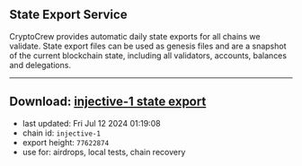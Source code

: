 ## State Export Service
CryptoCrew provides automatic daily state exports for all chains we validate. State export files can be used as genesis files and are a snapshot of the current blockchain state, including all validators, accounts, balances and delegations.

---
**Download: [injective-1 state export](https://dl-eu2.ccvalidators.com/SERVICE/injective/injective-1_export_77622874.json)**
---

- last updated: Fri Jul 12 2024 01:19:08
- chain id: `injective-1`
- export height: `77622874`
- use for: airdrops, local tests, chain recovery
